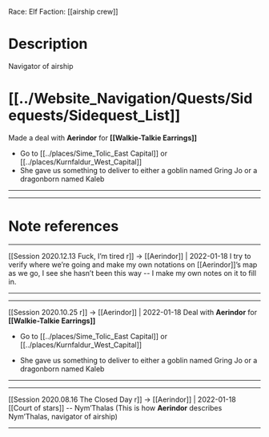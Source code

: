 Race: Elf
Faction: [[airship crew]]

# Description
Navigator of airship


# [[../Website_Navigation/Quests/Sidequests/Sidequest_List]]
Made a deal with **Aerindor** for **[[Walkie-Talkie Earrings]]**
-   Go to [[../places/Sime_Tolic_East Capital]] or [[../places/Kurnfaldur_West_Capital]]
-   She gave us something to deliver to either a goblin named Gring Jo or a dragonborn named Kaleb



---
---
# Note references
---

[[Session 2020.12.13 Fuck, I’m tired r]] -> [[Aerindor]] | 2022-01-18
I try to verify where we’re going and make my own notations on [[Aerindor]]’s map as we go, I see she hasn’t been this way -- I make my own notes on it to fill in.

---

---

[[Session 2020.10.25 r]] -> [[Aerindor]] | 2022-01-18
Deal with **Aerindor** for **[[Walkie-Talkie Earrings]]**

-   Go to [[../places/Sime_Tolic_East Capital]] or [[../places/Kurnfaldur_West_Capital]]
    
-   She gave us something to deliver to either a goblin named Gring Jo or a dragonborn named Kaleb

---

---

[[Session 2020.08.16 The Closed Day r]] -> [[Aerindor]] | 2022-01-18
[[Court of stars]] -- Nym’Thalas (This is how **Aerindor** describes Nym’Thalas, navigator of airship)

---
